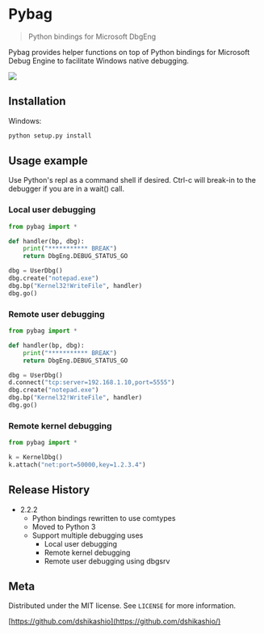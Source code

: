 # Pybag
> Python bindings for Microsoft DbgEng

Pybag provides helper functions on top of Python bindings for Microsoft Debug Engine to facilitate Windows native debugging.

![](header.png)

## Installation

Windows:

```sh
python setup.py install
```

## Usage example

Use Python's repl as a command shell if desired. Ctrl-c will break-in to the debugger if you are in a wait() call.

### Local user debugging
```python
from pybag import *

def handler(bp, dbg):
    print("*********** BREAK")
    return DbgEng.DEBUG_STATUS_GO

dbg = UserDbg()
dbg.create("notepad.exe")
dbg.bp("Kernel32!WriteFile", handler)
dbg.go()
```
### Remote user debugging
```python
from pybag import *

def handler(bp, dbg):
    print("*********** BREAK")
    return DbgEng.DEBUG_STATUS_GO

dbg = UserDbg()
d.connect("tcp:server=192.168.1.10,port=5555")
dbg.create("notepad.exe")
dbg.bp("Kernel32!WriteFile", handler)
dbg.go()
```

### Remote kernel debugging
```python
from pybag import *

k = KernelDbg()
k.attach("net:port=50000,key=1.2.3.4")
```


## Release History

* 2.2.2
  * Python bindings rewritten to use comtypes
  * Moved to Python 3
  * Support multiple debugging uses
    * Local user debugging
    * Remote kernel debugging
    * Remote user debugging using dbgsrv


## Meta

Distributed under the MIT license. See ``LICENSE`` for more information.

[https://github.com/dshikashio](https://github.com/dshikashio/)

